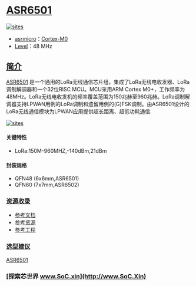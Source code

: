 ﻿# [ASR6501](https://github.com/SoCXin/ASR6501)

[![sites](http://182.61.61.133/link/resources/SoC.png)](http://www.SoC.Xin)

*  [asrmicro](http://www.asrmicro.com/asrweb/)：[Cortex-M0](https://github.com/SoCXin/Cortex)
*  [Level](https://github.com/SoCXin/Level)：48 MHz

## [简介](https://github.com/SoCXin/ASR6501/wiki)

[ASR6501](https://github.com/SoCXin/ASR6501) 是一个通用的LoRa无线通信芯片组，集成了LoRa无线电收发器、LoRa调制解调器和一个32位RISC MCU。MCU采用ARM Cortex M0+，工作频率为48MHz。LoRa无线电收发机的频率覆盖范围为150兆赫至960兆赫。LoRa调制解调器支持LPWAN用例的LoRa调制和遗留用例的(G)FSK调制。由ASR6501设计的LoRa无线通信模块为LPWAN应用提供超长距离、超低功耗通信.

[![sites](docs/ASR6501.png)](https://www.silabs.com/mcu/8-bit/efm8-busy-bee)

#### 关键特性

* LoRa:150M-960MHZ,-140dBm,21dBm

#### 封装规格

* QFN48 (6x6mm,ASR6501)
* QFN60 (7x7mm,ASR6502)

### [资源收录](https://github.com/SoCXin/ASR6501)

* [参考文档](docs/)
* [参考资源](src/)
* [参考工程](project/)

### [选型建议](https://github.com/SoCXin)

[ASR6501](https://github.com/SoCXin/ASR6501)

###  [探索芯世界 www.SoC.xin](http://www.SoC.Xin)
